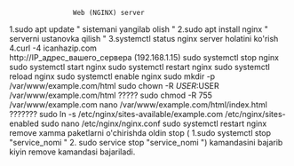 					Web (NGINX) server
1.sudo apt update " sistemani yangilab olish "
2.sudo apt install nginx " serverni ustanovka qilish "
3.systemctl status nginx server holatini ko'rish 
4.curl -4 icanhazip.com   
http://IP_адрес_вашего_сервера (192.168.1.15)
sudo systemctl stop nginx
sudo systemctl start nginx
sudo systemctl restart nginx
sudo systemctl reload nginx
sudo systemctl enable nginx
sudo mkdir -p /var/www/example.com/html
sudo chown -R $USER:$USER /var/www/example.com/html  ?????
sudo chmod -R 755 /var/www/example.com
nano /var/www/example.com/html/index.html ???????
sudo ln -s /etc/nginx/sites-available/example.com /etc/nginx/sites-enabled
sudo nano /etc/nginx/nginx.conf
sudo systemctl restart nginx 
    					remove
  xamma paketlarni o'chirishda oldin stop ( 1.sudo systemctl stop "service_nomi " 2.  sudo service stop "service_nomi ")  kamandasini bajarib kiyin remove kamandasi bajariladi.

